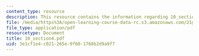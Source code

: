 ```yaml
---
content_type: resource
description: This resource contains the information regarding 10_section4.
file: /media/https%3A/open-learning-course-data-rc.s3.amazonaws.com/21g-103-chinese-iii-regular-fall-2005/3e1cf1e4c021265e9f601768b2d9a9f7_MIT21G_103F05_10_4.pdf
file_type: application/pdf
resourcetype: Document
title: 10_section4.pdf
uid: 3e1cf1e4-c021-265e-9f60-1768b2d9a9f7
---
```

